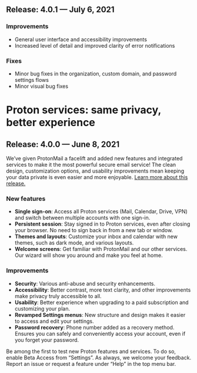 ## Release: 4.0.1 — July 6, 2021

### Improvements
- General user interface and accessibility improvements
- Increased level of detail and improved clarity of error notifications 

### Fixes
- Minor bug fixes in the organization, custom domain, and password settings flows
- Minor visual bug fixes

# Proton services: same privacy, better experience

## Release: 4.0.0 — June 8, 2021

We’ve given ProtonMail a facelift and added new features and integrated services to make it the most powerful secure email service! The clean design, customization options, and usability improvements mean keeping your data private is even easier and more enjoyable. [Learn more about this release.](https://protonmail.com/blog/new-protonmail-announcement)

### New features
- **Single sign-on**: Access all Proton services (Mail, Calendar, Drive, VPN) and switch between multiple accounts with one sign-in.
- **Persistent session**: Stay signed in to Proton services, even after closing your browser. No need to sign back in from a new tab or window.
- **Themes and layouts**: Customize your inbox and calendar with new themes, such as dark mode, and various layouts.
- **Welcome screens**: Get familiar with ProtonMail and our other services. Our wizard will show you around and make you feel at home.

### Improvements
- **Security**: Various anti-abuse and security enhancements.
- **Accessibility**: Better contrast, more text clarity, and other improvements make privacy truly accessible to all.
- **Usability**: Better experience when upgrading to a paid subscription and customizing your plan.
- **Revamped Settings menus**: New structure and design makes it easier to access and edit your settings.
- **Password recovery**: Phone number added as a recovery method. Ensures you can safely and conveniently access your account, even if you forget your password.

Be among the first to test new Proton features and services. To do so, enable Beta Access from “Settings”. As always, we welcome your feedback. Report an issue or request a feature under “Help” in the top menu bar.
